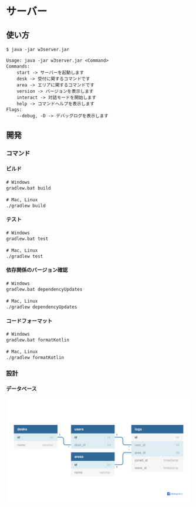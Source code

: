 # サーバー

## 使い方

```shell
$ java -jar w3server.jar
```

```
Usage: java -jar w3server.jar <Command>
Commands:
    start -> サーバーを起動します
    desk -> 受付に関するコマンドです
    area -> エリアに関するコマンドです
    version -> バージョンを表示します
    interact -> 対話モードを開始します
    help -> コマンドヘルプを表示します
Flags:
    --debug, -D -> デバッグログを表示します
```

## 開発

### コマンド

#### ビルド

```shell
# Windows
gradlew.bat build

# Mac, Linux
./gradlew build
```

#### テスト

```shell
# Windows
gradlew.bat test

# Mac, Linux
./gradlew test
```

#### 依存関係のバージョン確認

```shell
# Windows
gradlew.bat dependencyUpdates

# Mac, Linux
./gradlew dependencyUpdates
```

#### コードフォーマット

```shell
# Windows
gradlew.bat formatKotlin

# Mac, Linux
./gradlew formatKotlin
```

### 設計

#### データベース

[![](images/database.png)](https://dbdiagram.io/d/6149cd91825b5b01460c50de)
